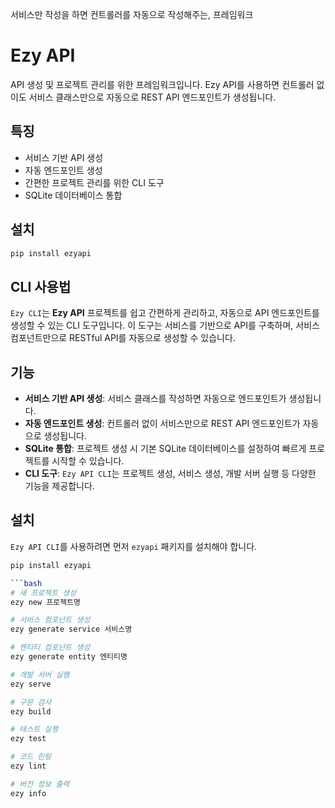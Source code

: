 서비스만 작성을 하면 컨트롤러를 자동으로 작성해주는, 프레임워크
# Ezy API

API 생성 및 프로젝트 관리를 위한 프레임워크입니다. Ezy API를 사용하면 컨트롤러 없이도 서비스 클래스만으로 자동으로 REST API 엔드포인트가 생성됩니다.

## 특징

- 서비스 기반 API 생성
- 자동 엔드포인트 생성
- 간편한 프로젝트 관리를 위한 CLI 도구
- SQLite 데이터베이스 통합

## 설치

```bash
pip install ezyapi
```

## CLI 사용법

`Ezy CLI`는 **Ezy API** 프로젝트를 쉽고 간편하게 관리하고, 자동으로 API 엔드포인트를 생성할 수 있는 CLI 도구입니다. 이 도구는 서비스를 기반으로 API를 구축하며, 서비스 컴포넌트만으로 RESTful API를 자동으로 생성할 수 있습니다.

## 기능

- **서비스 기반 API 생성**: 서비스 클래스를 작성하면 자동으로 엔드포인트가 생성됩니다.
- **자동 엔드포인트 생성**: 컨트롤러 없이 서비스만으로 REST API 엔드포인트가 자동으로 생성됩니다.
- **SQLite 통합**: 프로젝트 생성 시 기본 SQLite 데이터베이스를 설정하여 빠르게 프로젝트를 시작할 수 있습니다.
- **CLI 도구**: `Ezy API CLI`는 프로젝트 생성, 서비스 생성, 개발 서버 실행 등 다양한 기능을 제공합니다.

## 설치

`Ezy API CLI`를 사용하려면 먼저 `ezyapi` 패키지를 설치해야 합니다.

```bash
pip install ezyapi

```bash
# 새 프로젝트 생성
ezy new 프로젝트명

# 서비스 컴포넌트 생성
ezy generate service 서비스명

# 엔티티 컴포넌트 생성
ezy generate entity 엔티티명

# 개발 서버 실행
ezy serve

# 구문 검사
ezy build

# 테스트 실행
ezy test

# 코드 린팅
ezy lint

# 버전 정보 출력
ezy info
```
